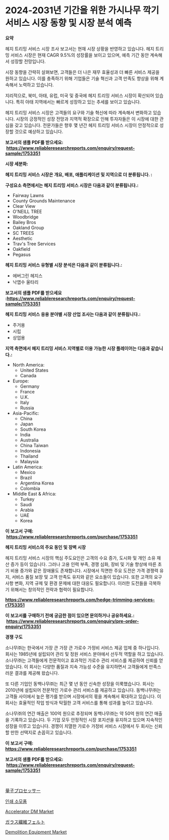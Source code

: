 <p><h1>2024-2031년 기간을 위한 가시나무 깍기 서비스 시장 동향 및 시장 분석 예측</h1></p><p><strong>요약</strong></p>
<p><p>헤지 트리밍 서비스 시장 조사 보고서는 현재 시장 상황을 반영하고 있습니다. 헤지 트리밍 서비스 시장은 현재 CAGR 9.5%의 성장률을 보이고 있으며, 예측 기간 동안 계속해서 성장할 전망입니다.</p><p>시장 동향을 간략히 살펴보면, 고객들은 더 나은 재무 효율성과 더 빠른 서비스 제공을 원하고 있습니다. 이를 충족하기 위해 기업들은 기술 혁신과 고객 만족도 향상을 위해 계속해서 노력하고 있습니다.</p><p>지리적으로, 북미, 아태, 유럽, 미국 및 중국에 헤지 트리밍 서비스 시장이 확산되어 있습니다. 특히 아태 지역에서는 빠르게 성장하고 있는 추세를 보이고 있습니다.</p><p>헤지 트리밍 서비스 시장은 고객들의 요구와 기술 혁신에 따라 계속해서 변화하고 있습니다. 시장의 긍정적인 성장 전망과 지역적 확장으로 인해 투자자들은 이 시장에 대한 관심을 갖고 있습니다. 전문가들은 향후 몇 년간 헤지 트리밍 서비스 시장이 안정적으로 성장할 것으로 예상하고 있습니다.</p></p>
<p><strong>보고서의 샘플 PDF를 받으세요: &nbsp;<a href="https://www.reliableresearchreports.com/enquiry/request-sample/1753351">https://www.reliableresearchreports.com/enquiry/request-sample/1753351</a></strong></p>
<p><strong>시장 세분화:</strong></p>
<p><strong> 헤지 트리밍 서비스 시장은 개요, 배포, 애플리케이션 및 지역으로 더 분류됩니다. :</strong></p>
<p><strong>구성요소 측면에서는 헤지 트리밍 서비스 시장은 다음과 같이 분류됩니다.:</strong></p>
<p><ul><li>Fairway Lawns</li><li>County Grounds Maintenance</li><li>Clear View</li><li>O'NEILL TREE</li><li>Woodbridge</li><li>Bailey Bros</li><li>Oakland Group</li><li>SC TREES</li><li>Aesthetic</li><li>Trav's Tree Services</li><li>Oakfield</li><li>Pegasus</li></ul></p>
<p><strong> 헤지 트리밍 서비스 유형별 시장 분석은 다음과 같이 분류됩니다.:</strong></p>
<p><ul><li>에버그린 헤지스</li><li>낙엽수 울타리</li></ul></p>
<p><strong>보고서의 샘플 PDF를 받으세요 :<a href="https://www.reliableresearchreports.com/enquiry/request-sample/1753351">https://www.reliableresearchreports.com/enquiry/request-sample/1753351</a></strong></p>
<p><strong> 헤지 트리밍 서비스 응용 분야별 시장 산업 조사는 다음과 같이 분류됩니다.:</strong></p>
<p><ul><li>주거용</li><li>시립</li><li>상업용</li></ul></p>
<p><strong>지역 측면에서 헤지 트리밍 서비스 지역별로 이용 가능한 시장 플레이어는 다음과 같습니다.:</strong></p>
<p><ul>
    <li>
        North America:
        <ul>
            <li>United States</li>
            <li>Canada</li>
        </ul>
    </li>
    <li>
        Europe:
        <ul>
            <li>Germany</li>
            <li>France</li>
            <li>U.K.</li>
            <li>Italy</li>
            <li>Russia</li>
        </ul>
    </li>
    <li>
        Asia-Pacific:
        <ul>
            <li>China</li>
            <li>Japan</li>
            <li>South Korea</li>
            <li>India</li>
            <li>Australia</li>
            <li>China Taiwan</li>
            <li>Indonesia</li>
            <li>Thailand</li>
            <li>Malaysia</li>
        </ul>
    </li>
    <li>
        Latin America:
        <ul>
            <li>Mexico</li>
            <li>Brazil</li>
            <li>Argentina Korea</li>
            <li>Colombia</li>
        </ul>
    </li>
    <li>
        Middle East & Africa:
        <ul>
            <li>Turkey</li>
            <li>Saudi</li>
            <li>Arabia</li>
            <li>UAE</li>
            <li>Korea</li>
        </ul>
    </li>
    </ul></p>
<p><strong>이 보고서 구매: &nbsp;<a href="https://www.reliableresearchreports.com/purchase/1753351">https://www.reliableresearchreports.com/purchase/1753351</a></strong></p>
<p><strong>헤지 트리밍 서비스의 주요 동인 및 장벽 시장</strong></p>
<p><p>헤지 트리밍 서비스 시장의 핵심 주도요인은 고객의 수요 증가, 도시화 및 개인 소유 재산 증가 등이 있습니다. 그러나 고용 인력 부족, 경쟁 심화, 장비 및 기술 향상에 따른 초기 비용 증가와 같은 장애물도 존재합니다. 시장에서 직면한 주요 도전은 가격 경쟁력 유지, 서비스 품질 보장 및 고객 만족도 유지와 같은 요소들이 있습니다. 또한 고객의 요구사항 변화, 지역 규제 및 환경 문제에 대한 대응도 필요합니다. 이러한 도전들을 극복하기 위해서는 창의적인 전략과 협력이 필요합니다.</p></p>
<p><strong><a href="https://www.reliableresearchreports.com/hedge-trimming-services-r1753351">https://www.reliableresearchreports.com/hedge-trimming-services-r1753351</a></strong></p>
<p><strong>이 보고서를 구매하기 전에 궁금한 점이 있으면 문의하거나 공유하세요.: &nbsp;<a href="https://www.reliableresearchreports.com/enquiry/pre-order-enquiry/1753351">https://www.reliableresearchreports.com/enquiry/pre-order-enquiry/1753351</a></strong></p>
<p><strong>경쟁 구도</strong></p>
<p><p>소나무㈜는 한국에서 가장 큰 가장 큰 가로수 가정비 서비스 제공 업체 중 하나입니다. 회사는 1985년에 설립되어 관리 및 정원 서비스 분야에서 선두적 역할을 하고 있습니다. 소나무㈜는 고객들에게 전문적이고 효과적인 가로수 관리 서비스를 제공하여 신뢰를 얻었습니다. 이 회사는 다양한 품질과 지속 가능성 수준을 유지하면서 고객들에게 만족스러운 결과를 제공해 왔습니다.</p><p>또 다른 기업인 동백나무㈜는 최근 몇 년 동안 신속한 성장을 이룩했습니다. 회사는 2010년에 설립되어 전문적인 가로수 관리 서비스를 제공하고 있습니다. 동백나무㈜는 고객들 사이에서 높은 평가를 받으며 시장에서의 몫을 계속해서 확대하고 있습니다. 이 회사는 효율적인 작업 방식과 탁월한 고객 서비스를 통해 성과를 높이고 있습니다.</p><p>소나무㈜의 연간 매출은 100억 원으로 추정되며 동백나무㈜는 약 50억 원의 연간 매출을 기록하고 있습니다. 두 기업 모두 안정적인 시장 포지션을 유지하고 있으며 지속적인 성장을 이루고 있습니다. 경쟁이 치열한 가로수 가정비 서비스 시장에서 두 회사는 신뢰할 만한 선택지로 손꼽히고 있습니다.</p></p>
<p><strong>이 보고서 구매: &nbsp; <a href="https://www.reliableresearchreports.com/purchase/1753351">https://www.reliableresearchreports.com/purchase/1753351</a></strong></p>
<p><strong>보고서의 샘플 PDF를 받으세요: &nbsp;<a href="https://www.reliableresearchreports.com/enquiry/request-sample/1753351">https://www.reliableresearchreports.com/enquiry/request-sample/1753351</a></strong><strong></strong></p>
<p>&nbsp;</p>
<p><p><a href="https://github.com/pepo3k/Market-Research-Report-List-1/blob/main/632767428103.md">量子プロセッサー</a></p><p><a href="https://github.com/FelipeGrrady654556/Market-Research-Report-List-1/blob/main/440303425554.md">인쇄 소모품</a></p><p><a href="https://issuu.com/reportprime-2/docs/accelerator-dm-market-size-2030.pptx">Accelerator DM Market</a></p><p><a href="https://github.com/nemesis2824/Market-Research-Report-List-1/blob/main/585916728104.md">ガラス繊維フェルト</a></p><p><a href="https://github.com/joannesouthgate/Market-Research-Report-List-2/blob/main/demolition-equipment-market.md">Demolition Equipment Market</a></p></p>